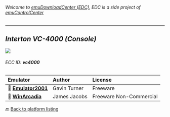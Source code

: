 ###### Welcome to [emuDownloadCenter (EDC)](https://github.com/PhoenixInteractiveNL/emuDownloadCenter/wiki/), EDC is a side project of [emuControlCenter](https://github.com/PhoenixInteractiveNL/emuControlCenter/wiki/)
***
## _Interton VC-4000 (Console)_
![](https://raw.githubusercontent.com/wiki/PhoenixInteractiveNL/emuDownloadCenter/images_platform/ecc_vc4000_teaser.png)
###### ECC ID: **vc4000**

| Emulator   | Author      | License     |
|:-----------|:------------|:------------|
| :file_folder: [**Emulator2001**](https://github.com/PhoenixInteractiveNL/emuDownloadCenter/wiki/Emulator-emu2001#menu) | Gavin Turner | Freeware |
| :file_folder: [**WinArcadia**](https://github.com/PhoenixInteractiveNL/emuDownloadCenter/wiki/Emulator-winarcadia#menu) | James Jacobs | Freeware Non-Commercial |

:back: [Back to platform listing](https://github.com/PhoenixInteractiveNL/emuDownloadCenter/wiki/EDC-Platform-List)
